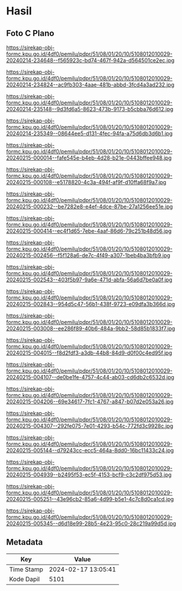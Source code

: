 # Hasil

## Foto C Plano

https://sirekap-obj-formc.kpu.go.id/4df0/pemilu/pdpr/51/08/01/20/10/5108012010029-20240214-234648--f565923c-bd74-467f-942a-d564501ce2ec.jpg

https://sirekap-obj-formc.kpu.go.id/4df0/pemilu/pdpr/51/08/01/20/10/5108012010029-20240214-234824--ac9fb303-4aae-481b-abbd-3fcd4a3ad232.jpg

https://sirekap-obj-formc.kpu.go.id/4df0/pemilu/pdpr/51/08/01/20/10/5108012010029-20240214-235148--9d3fd6a5-8623-473b-9173-b5cbba76d612.jpg

https://sirekap-obj-formc.kpu.go.id/4df0/pemilu/pdpr/51/08/01/20/10/5108012010029-20240214-235349--08644ee5-d131-4fec-94fa-a75d6db3d6b1.jpg

https://sirekap-obj-formc.kpu.go.id/4df0/pemilu/pdpr/51/08/01/20/10/5108012010029-20240215-000014--fafe545e-b4eb-4d28-b21e-0443bffee948.jpg

https://sirekap-obj-formc.kpu.go.id/4df0/pemilu/pdpr/51/08/01/20/10/5108012010029-20240215-000108--e5178820-4c3a-494f-af9f-d10ffa68f9a7.jpg

https://sirekap-obj-formc.kpu.go.id/4df0/pemilu/pdpr/51/08/01/20/10/5108012010029-20240215-000232--be7282e8-e4ef-4dce-87be-27a1256ee51e.jpg

https://sirekap-obj-formc.kpu.go.id/4df0/pemilu/pdpr/51/08/01/20/10/5108012010029-20240215-000414--ec4f1d65-7ebe-4aaf-86d6-79c251b48d56.jpg

https://sirekap-obj-formc.kpu.go.id/4df0/pemilu/pdpr/51/08/01/20/10/5108012010029-20240215-002456--f5f128a6-de7c-4f49-a307-1beb4ba3bfb9.jpg

https://sirekap-obj-formc.kpu.go.id/4df0/pemilu/pdpr/51/08/01/20/10/5108012010029-20240215-002543--403f5b97-9a6e-471d-abfa-56a6d7be0a0f.jpg

https://sirekap-obj-formc.kpu.go.id/4df0/pemilu/pdpr/51/08/01/20/10/5108012010029-20240215-002843--954d5c47-56b1-438f-9723-e09dfa3b366d.jpg

https://sirekap-obj-formc.kpu.go.id/4df0/pemilu/pdpr/51/08/01/20/10/5108012010029-20240215-003008--ee286f89-40b6-484a-9bb2-58d85b1833f7.jpg

https://sirekap-obj-formc.kpu.go.id/4df0/pemilu/pdpr/51/08/01/20/10/5108012010029-20240215-004015--f8d2fdf3-a3db-44b8-84d9-d0f00c4ed95f.jpg

https://sirekap-obj-formc.kpu.go.id/4df0/pemilu/pdpr/51/08/01/20/10/5108012010029-20240215-004107--de0be1fe-4757-4c44-ab03-cd6db2c6532d.jpg

https://sirekap-obj-formc.kpu.go.id/4df0/pemilu/pdpr/51/08/01/20/10/5108012010029-20240215-004206--69e34617-7fc1-4767-a847-b07d2e053a26.jpg

https://sirekap-obj-formc.kpu.go.id/4df0/pemilu/pdpr/51/08/01/20/10/5108012010029-20240215-004307--292fe075-7e01-4293-b54c-772fd3c9928c.jpg

https://sirekap-obj-formc.kpu.go.id/4df0/pemilu/pdpr/51/08/01/20/10/5108012010029-20240215-005144--d79243cc-ecc5-464a-8dd0-16bc11433c24.jpg

https://sirekap-obj-formc.kpu.go.id/4df0/pemilu/pdpr/51/08/01/20/10/5108012010029-20240215-004939--b2495f53-ec5f-4153-bcf9-c3c2df975d53.jpg

https://sirekap-obj-formc.kpu.go.id/4df0/pemilu/pdpr/51/08/01/20/10/5108012010029-20240215-005251--43e96cb2-85a6-4d99-b5e1-4c7c8d0ca1cd.jpg

https://sirekap-obj-formc.kpu.go.id/4df0/pemilu/pdpr/51/08/01/20/10/5108012010029-20240215-005345--d6d18e99-28b5-4e23-95c0-28c219a99d5d.jpg


## Metadata

| Key        | Value               |
| ---------- | ------------------- |
| Time Stamp | 2024-02-17 13:05:41 |
| Kode Dapil | 5101                |



